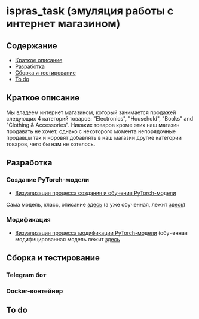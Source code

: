 # ispras_task (эмуляция работы с интернет магазином)
## Содержание
 - [Краткое описание](#краткое-описание)
 - [Разработка](#разработка)
 - [Сборка и тестирование](#сборка-и-тестирование)
 - [To do](#to-do)


## Краткое описание

Мы владеем интернет магазином, который занимается продажей следующих 4 категорий товаров:  "Electronics", "Household", "Books" and "Clothing & Accessories". Никаких товаров кроме этих наш магазин продавать не хочет, однако с некоторого момента непорядочные продавцы так и норовят добавлять в наш магазин другие категории товаров, чего бы нам не хотелось.


## Разработка

### Создание PyTorch-модели

 - [Визуализация процесса создания и обучения PyTorch-модели](zeropoint/EtextClassificationFastTextLSTM.ipynb)

Сама модель, класс, описание [здесь](mylib/mymodel.py) (а уже обученная, лежит [здесь](zeropoint/saved_model.pt))

### Модификация
 - [Визуализация процесса модификации PyTorch-модели](firstpoint/EtextAndOtherClassification.ipynb)
(обученная модифицированная модель лежит [здесь](firstpoint/new_model.pt)
## Сборка и тестирование

### Telegram бот
### Docker-контейнер


## To do
